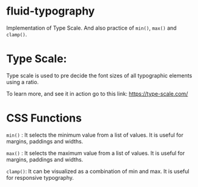 # fluid-typography

Implementation of Type Scale. And also practice of `min()`, `max()` and `clamp()`.

# Type Scale:

Type scale is used to pre decide the font sizes of all typographic elements using a ratio.

To learn more, and see it in action go to this link: https://type-scale.com/

# CSS Functions

`min()` : It selects the minimum value from a list of values.
It is useful for margins, paddings and widths.

`max()` : It selects the maximum value from a list of values.
It is useful for margins, paddings and widths.

`clamp()`: It can be visualized as a combination of min and max.
It is useful for responsive typography.
